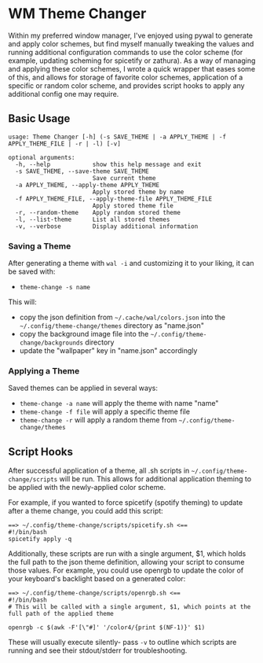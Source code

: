 # WM Theme Changer

Within my preferred window manager, I've enjoyed using pywal to generate and apply color schemes, but find myself manually tweaking the values and running additional configuration commands to use the color scheme (for example, updating scheming for spicetify or zathura). As a way of managing and applying these color schemes, I wrote a quick wrapper that eases some of this, and allows for storage of favorite color schemes, application of a specific or random color scheme, and provides script hooks to apply any additional config one may require.

## Basic Usage
```
usage: Theme Changer [-h] (-s SAVE_THEME | -a APPLY_THEME | -f APPLY_THEME_FILE | -r | -l) [-v]

optional arguments:
  -h, --help            show this help message and exit
  -s SAVE_THEME, --save-theme SAVE_THEME
                        Save current theme
  -a APPLY_THEME, --apply-theme APPLY_THEME
                        Apply stored theme by name
  -f APPLY_THEME_FILE, --apply-theme-file APPLY_THEME_FILE
                        Apply stored theme file
  -r, --random-theme    Apply random stored theme
  -l, --list-theme      List all stored themes
  -v, --verbose         Display additional information
```

### Saving a Theme
After generating a theme with `wal -i` and customizing it to your liking, it can be saved with:

* `theme-change -s name`

This will:
* copy the json definition from `~/.cache/wal/colors.json` into the `~/.config/theme-change/themes` directory as "name.json"
* copy the background image file into the `~/.config/theme-change/backgrounds` directory
* update the "wallpaper" key in "name.json" accordingly

### Applying a Theme
Saved themes can be applied in several ways:
* `theme-change -a name` will apply the theme with name "name"
* `theme-change -f file` will apply a specific theme file
* `theme-change -r` will apply a random theme from `~/.config/theme-change/themes`


## Script Hooks
After successful application of a theme, all .sh scripts in `~/.config/theme-change/scripts` will be run. This allows for additional application theming to be applied with the newly-applied color scheme.


For example, if you wanted to force spicetify (spotify theming) to update after a theme change, you could add this script:
```
==> ~/.config/theme-change/scripts/spicetify.sh <==
#!/bin/bash
spicetify apply -q
```

Additionally, these scripts are run with a single argument, $1, which holds the full path to the json theme definition, allowing your script to consume those values. For example, you could use openrgb to update the color of your keyboard's backlight based on a generated color:
```
==> ~/.config/theme-change/scripts/openrgb.sh <==
#!/bin/bash
# This will be called with a single argument, $1, which points at the full path of the applied theme

openrgb -c $(awk -F'[\"#]' '/color4/{print $(NF-1)}' $1)
```

These will usually execute silently- pass `-v` to outline which scripts are running and see their stdout/stderr for troubleshooting.